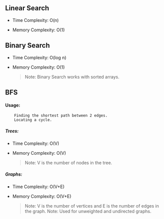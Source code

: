 
## Linear Search

 * Time Complexity: O(n)
   
 * Memory Complexity: O(1)


## Binary Search

 * Time Complexity: O(log n)
   
 * Memory Complexity: O(1)

   > Note: Binary Search works with sorted arrays.

## BFS

 #### Usage:
        Finding the shortest path between 2 edges.
        Locating a cycle.

 ##### Trees:
 * Time Complexity: O(V)
   
 * Memory Complexity: O(V)
   
   >Note: V is the number of nodes in the tree.

##### Graphs:
  
        
 * Time Complexity: O(V+E)
   
 * Memory Complexity: O(V+E)
   
   >Note: V is the number of vertices and E is the number of edges in the graph.
   >Note: Used for unweighted and undirected graphs.

